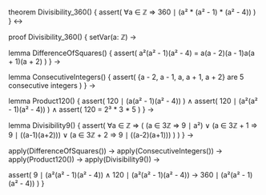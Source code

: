 theorem Divisibility_360() {
  assert(
    ∀a ∈ ℤ ⇒ 360 ∣ (a² * (a² - 1) * (a² - 4))
  )
} ↔

proof Divisibility_360() {
  setVar(a: ℤ) →
  
  lemma DifferenceOfSquares() {
    assert(
      a²(a² - 1)(a² - 4) = a(a - 2)(a - 1)a(a + 1)(a + 2)
    )
  } →
  
  lemma ConsecutiveIntegers() {
    assert(
      {a - 2, a - 1, a, a + 1, a + 2} are 5 consecutive integers
    )
  } →
  
  lemma Product120() {
    assert(
      120 ∣ (a(a² - 1)(a² - 4))
    ) ∧
    assert(
      120 ∣ (a²(a² - 1)(a² - 4))
    ) ∧
    assert(
      120 = 2³ * 3 * 5
    )
  } →
  
  lemma Divisibility9() {
    assert(
      ∀a ∈ ℤ ⇒ (
        (a ∈ 3ℤ ⇒ 9 ∣ a²) ∨
        (a ∈ 3ℤ + 1 ⇒ 9 ∣ ((a-1)(a+2))) ∨
        (a ∈ 3ℤ + 2 ⇒ 9 ∣ ((a-2)(a+1)))
      )
    )
  } →
  
  apply(DifferenceOfSquares()) →
  apply(ConsecutiveIntegers()) →
  apply(Product120()) →
  apply(Divisibility9()) →
  
  assert(
    9 ∣ (a²(a² - 1)(a² - 4)) ∧ 120 ∣ (a²(a² - 1)(a² - 4)) →
    360 ∣ (a²(a² - 1)(a² - 4))
  )
}